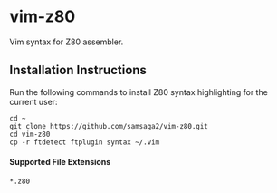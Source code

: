 vim-z80
=======

Vim syntax for Z80 assembler.

## Installation Instructions
Run the following commands to install Z80 syntax highlighting for the current user:
````
cd ~
git clone https://github.com/samsaga2/vim-z80.git
cd vim-z80
cp -r ftdetect ftplugin syntax ~/.vim
````
#### Supported File Extensions
`*.z80`
